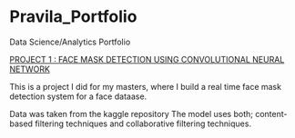 # Pravila_Portfolio
Data Science/Analytics Portfolio

[PROJECT 1 : FACE MASK DETECTION USING CONVOLUTIONAL NEURAL NETWORK](https://github.com/PravilaDsouza/FaceMask_Detection)

This is a project I did for my masters, where I build a real time face mask detection system for a face dataase.

Data was taken from the kaggle repository
The model uses both; content-based filtering techniques and collaborative filtering techniques.
